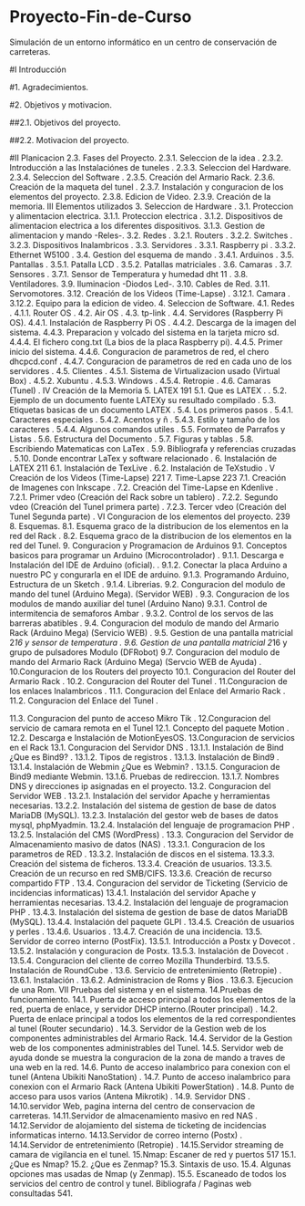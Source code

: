 # Proyecto-Fin-de-Curso
Simulación de un entorno informático en un centro de conservación de carreteras.

#I Introducción 

#1. Agradecimientos. 

#2. Objetivos y motivacion. 

##2.1. Objetivos del proyecto.

##2.2. Motivacion del proyecto.

#II Planicacion 
2.3. Fases del Proyecto. 
2.3.1. Seleccion de la idea .
2.3.2. Introducción a las Instalaciónes de tuneles .
2.3.3. Seleccion del Hardware.
2.3.4. Seleccion del Software .
2.3.5. Creación del Armario Rack.
2.3.6. Creación de la maqueta del tunel .
2.3.7. Instalación y conguracion de los elementos del proyecto.
2.3.8. Edicion de Video.
2.3.9. Creación de la memoria.
III Elementos utilizados 
3. Seleccion de Hardware .
3.1. Proteccion y alimentacion electrica.
3.1.1. Proteccion electrica .
3.1.2. Dispositivos de alimentacion electrica a los diferentes dispositivos. 
3.1.3. Gestion de alimentacion y mando -Reles-.
3.2. Redes . 
3.2.1. Routers . 
3.2.2. Switches . 
3.2.3. Dispositivos Inalambricos . 
3.3. Servidores . 
3.3.1. Raspberry pi . 
3.3.2. Ethernet W5100 . 
3.4. Gestion del esquema de mando . 
3.4.1. Arduinos . 
3.5. Pantallas . 
3.5.1. Patalla LCD . 
3.5.2. Patallas matriciales . 
3.6. Camaras . 
3.7. Sensores . 
3.7.1. Sensor de Temperatura y humedad dht 11 . 
3.8. Ventiladores. 
3.9. Iluminacion -Diodos Led-. 
3.10. Cables de Red. 
3.11. Servomotores. 
3.12. Creación de los Videos (Time-Lapse) . 
3.12.1. Camara . 
3.12.2. Equipo para la edicion de video. 
4. Seleccion de Software.
4.1. Redes . 
4.1.1. Router OS . 
4.2. Air OS . 
4.3. tp-link . 
4.4. Servidores (Raspberry Pi OS). 
4.4.1. Instalación de Raspberry Pi OS . 
4.4.2. Descarga de la imagen del sistema. 
4.4.3. Preparacion y volcado del sistema en la tarjeta micro sd. 
4.4.4. El fichero cong.txt (La bios de la placa Raspberry pi). 
4.4.5. Primer inicio del sistema. 
4.4.6. Conguracion de parametros de red, el chero dhcpcd.conf . 
4.4.7. Conguracion de parametros de red en cada uno de los servidores . 
4.5. Clientes . 
4.5.1. Sistema de Virtualizacion usado (Virtual Box) .
4.5.2. Xubuntu . 
4.5.3. Windows . 
4.5.4. Retropie . 
4.6. Camaras (Tunel) . 
IV Creación de la Memoria 
5. LATEX 191
5.1. Que es LATEX . .
5.2. Ejemplo de un documento fuente LATEXy su resultado compilado . 
5.3. Etiquetas basicas de un documento LATEX . 
5.4. Los primeros pasos .
5.4.1. Caracteres especiales . 
5.4.2. Acentos y ñ . 
5.4.3. Estilo y tamaño de los caracteres . 
5.4.4. Algunos comandos utiles . 
5.5. Formateo de Parrafos y Listas . 
5.6. Estructura del Documento . 
5.7. Figuras y tablas . 
5.8. Escribiendo Matematicas con LaTex . 
5.9. Bibliografa y referencias cruzadas . 
5.10. Donde encontrar LaTex y software relacionado . 
6. Instalación de LATEX 211
6.1. Instalación de TexLive . 
6.2. Instalación de TeXstudio . 
V Creación de los Videos (Time-Lapse) 221
7. Time-Lapse 223
7.1. Creación de Imagenes con Inkscape . 
7.2. Creación del Time-Lapse en Kdenlive . 
7.2.1. Primer vdeo (Creación del Rack sobre un tablero) . 
7.2.2. Segundo vdeo (Creación del Tunel primera parte) . 
7.2.3. Tercer vdeo (Creación del Tunel Segunda parte) . 
VI Conguracion de los elementos del proyecto. 239
8. Esquemas. 
8.1. Esquema graco de la distribucion de los elementos en la red del Rack . 
8.2. Esquema graco de la distribucion de los elementos en la red del Tunel. 
9. Conguracion y Programacion de Arduinos 
9.1. Conceptos basicos para programar un Arduino (Microcontrolador) . 
9.1.1. Descarga e Instalación del IDE de Arduino (oficial). .
9.1.2. Conectar la placa Arduino a nuestro PC y congurarla en el IDE de arduino. 
9.1.3. Programando Arduino, Estructura de un Sketch . 
9.1.4. Librerias. 
9.2. Conguracion del modulo de mando del tunel (Arduino Mega). (Servidor
WEB) . 
9.3. Conguracion de los modulos de mando auxiliar del tunel (Arduino Nano) 
9.3.1. Control de intermitencia de semaforos Ambar . 
9.3.2. Control de los servos de las barreras abatibles . 
9.4. Conguracion del modulo de mando del Armario Rack (Arduino Mega)
(Servicio WEB) . 
9.5. Gestion de una pantalla matricial 2*16 y sensor de temperatura . 
9.6. Gestion de una pantalla matricial 2*16 y grupo de pulsadores Modulo (DFRobot)
9.7. Conguracion del modulo de mando del Armario Rack (Arduino Mega)
(Servcio WEB de Ayuda) . 
10.Conguracion de los Routers del proyecto
10.1. Conguracion del Router del Armario Rack . 
10.2. Conguracion del Router del Tunel . 
11.Conguracion de los enlaces Inalambricos .
11.1. Conguracion del Enlace del Armario Rack . 
11.2. Conguracion del Enlace del Tunel . 


11.3. Conguracion del punto de acceso Mikro Tik . 
12.Conguracion del servicio de camara remota en el Tunel 
12.1. Concepto del paquete Motion . 
12.2. Descarga e Instalación de MotionEyesOS. 
13.Conguracion de servicios en el Rack 
13.1. Conguracion del Servidor DNS . 
13.1.1. Instalación de Bind ¿Que es Bind9? . 
13.1.2. Tipos de registros . 
13.1.3. Instalación de Bind9 . 
13.1.4. Instalación de Webmin ¿Que es Webmin? . 
13.1.5. Conguracion de Bind9 mediante Webmin. 
13.1.6. Pruebas de redireccion. 
13.1.7. Nombres DNS y direcciones ip asignadas en el proyecto. 
13.2. Conguracion del Servidor WEB . 
13.2.1. Instalación del servidor Apache y herramientas necesarias. 
13.2.2. Instalación del sistema de gestion de base de datos MariaDB (MySQL).
13.2.3. Instalación del gestor web de bases de datos mysql, phpMyadmin. 
13.2.4. Instalación del lenguaje de programacion PHP . 
13.2.5. Instalación del CMS (WordPress) . 
13.3. Conguracion del Servidor de Almacenamiento masivo de datos (NAS) . 
13.3.1. Conguracion de los parametros de RED . 
13.3.2. Instalación de discos en el sistema. 
13.3.3. Creación del sistema de ficheros. 
13.3.4. Creación de usuarios. 
13.3.5. Creación de un recurso en red SMB/CIFS. 
13.3.6. Creación de recurso compartido FTP . 
13.4. Conguracion del servidor de Ticketing (Servicio de incidencias informaticas)
13.4.1. Instalación del servidor Apache y herramientas necesarias. 
13.4.2. Instalación del lenguaje de programacion PHP . 
13.4.3. Instalación del sistema de gestion de base de datos MariaDB (MySQL).
13.4.4. Instalación del paquete GLPI . 
13.4.5. Creación de usuarios y perles . 
13.4.6. Usuarios . 
13.4.7. Creación de una incidencia. 
13.5. Servidor de correo interno (PostFix). 
13.5.1. Introducción a Postx y Dovecot . 
13.5.2. Instalación y conguracion de Postx. 
13.5.3. Instalación de Dovecot . 
13.5.4. Conguracion del cliente de correo Mozilla Thunderbird. 
13.5.5. Instalación de RoundCube . 
13.6. Servicio de entretenimiento (Retropie) . 
13.6.1. Instalación . 
13.6.2. Administracion de Roms y Bios . 
13.6.3. Ejecucion de una Rom. 
VII Pruebas del sistema y en el sistema. 
14.Pruebas de funcionamiento. 
14.1. Puerta de acceso principal a todos los elementos de la red, puerta de enlace,
y servidor DHCP interno.(Router principal) . 
14.2. Puerta de enlace principal a todos los elementos de la red correspondientes
al tunel (Router secundario) . 
14.3. Servidor de la Gestion web de los componentes administrables del Armario
Rack. 
14.4. Servidor de la Gestion web de los componentes administrables del Tunel. 
14.5. Servidor web de ayuda donde se muestra la conguracion de la zona de
mando a traves de una web en la red. 
14.6. Punto de acceso inalambrico para conexion con el tunel (Antena Ubikiti
NanoStation) . 
14.7. Punto de acceso inalambrico para conexion con el Armario Rack (Antena
Ubikiti PowerStation) . 
14.8. Punto de acceso para usos varios (Antena Mikrotik) . 
14.9. Servidor DNS . 
14.10.servidor Web, pagina interna del centro de conservacion de carreteras. 
14.11.Servidor de almacenamiento masivo en red NAS . 
14.12.Servidor de alojamiento del sistema de ticketing de incidencias informaticas
interno. 
14.13.Servidor de correo interno (Postx) . 
14.14.Servidor de entretenimiento (Retropie) . 
14.15.Servidor streaming de camara de vigilancia en el tunel. 
15.Nmap: Escaner de red y puertos 517
15.1. ¿Que es Nmap? 
15.2. ¿Que es Zenmap? 
15.3. Sintaxis de uso. 
15.4. Algunas opciones mas usadas de Nmap (y Zenmap). 
15.5. Escaneado de todos los servicios del centro de control y tunel. 
Bibliografa / Paginas web consultadas 541.

